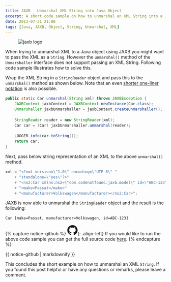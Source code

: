 ```yaml
---
title: JAXB - Unmarshal XML String into Java Object
excerpt: A short code sample on how to unmarshal an XML String into a Java Object using JAXB.
date: 2013-07-31 21:00
tags: [Java, JAXB, Object, String, Unmarshal, XML]
---
```


<figure>
    <img src="{{ site.url }}/assets/images/logos/jaxb-logo.png" alt="jaxb logo">
</figure>

When trying to unmarshal XML to a Java object using JAXB you might want to pass the XML as a `String`. However the `unmarshal()` method of the `Unmarshaller` interface does not support passing an XML String. Following code sample illustrates how to solve this.

Wrap the XML String in a `StringReader` object and pass this to the `unmarshal()` method as shown below. Note that an even [shorter one-liner notation](http://stackoverflow.com/a/9794300/4201470)  is also possible.
~~~ java
public static Car unmarshal(String xml) throws JAXBException {
    JAXBContext jaxbContext = JAXBContext.newInstance(Car.class);
    Unmarshaller jaxbUnmarshaller = jaxbContext.createUnmarshaller();

    StringReader reader = new StringReader(xml);
    Car car = (Car) jaxbUnmarshaller.unmarshal(reader);

    LOGGER.info(car.toString());
    return car;
}
~~~

Next, pass below string representation of an XML to the above `unmarshal()` method.
~~~ java
xml = "<?xml version=\"1.0\" encoding=\"UTF-8\" "
    + "standalone=\"yes\"?>"
    + "<ns2:Car xmlns:ns2=\"com.codenotfound.jaxb.model\" id=\"ABC-123\">"
    + "<make>Passat</make>"
    + "<manufacturer>Volkswagen</manufacturer></ns2:Car>";
~~~

JAXB is now able to unmarshal the `StringReader` object and the result is the following:
~~~ html
Car [make=Passat, manufacturer=Volkswagen, id=ABC-123]
~~~

{% capture notice-github %}
![github mark](/assets/images/logos/github-mark.png){: .align-left}
If you would like to run the above code sample you can get the full source code [here](https://github.com/code-not-found/jaxb/tree/master/jaxb-unmarshal-string).
{% endcapture %}
<div class="notice--info">{{ notice-github | markdownify }}</div>


This concludes the short example on how to unmarshal an XML `String`. If you found this post helpful or have any questions or remarks, please leave a comment. 

